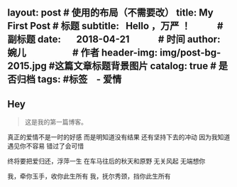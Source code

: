 layout:     post                    # 使用的布局（不需要改）
title:      My First Post           # 标题 
subtitle:   Hello ，万严 ！            #副标题
date:       2018-04-21              # 时间
author:     婉儿                     # 作者
header-img: img/post-bg-2015.jpg    #这篇文章标题背景图片
catalog: true                       # 是否归档
tags:                               #标签
    - 爱情
---

## Hey
>这是我的第一篇博客。

真正的爱情不是一时的好感 而是明知道没有结果 还有坚持下去的冲动 因为我知道遇见你不容易 错过了会可惜


终将要把爱归还，浮萍一生
在车马往后的秋天和原野
无关风起 无端想你

我，牵你玉手，收你此生所有
我，抚尔秀颈，挡你此生所有

